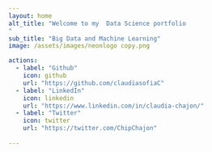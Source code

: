 ```yaml
---
layout: home
alt_title: "Welcome to my  Data Science portfolio 
"
sub_title: "Big Data and Machine Learning"
image: /assets/images/neonlogo copy.png

actions:
  - label: "Github"
    icon: github
    url: "https://github.com/claudiasofiaC"
  - label: "LinkedIn"
    icon: linkedin
    url: "https://www.linkedin.com/in/claudia-chajon/"
  - label: "Twitter"
    icon: twitter
    url: "https://twitter.com/ChipChajon"
  
---
```





